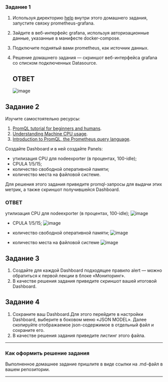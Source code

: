 
### Задание 1

1. Используя директорию [help](./help) внутри этого домашнего задания, запустите связку prometheus-grafana.
1. Зайдите в веб-интерфейс grafana, используя авторизационные данные, указанные в манифесте docker-compose.
1. Подключите поднятый вами prometheus, как источник данных.
1. Решение домашнего задания — скриншот веб-интерфейса grafana со списком подключенных Datasource.

   ## ОТВЕТ
   ![image](https://github.com/goddim/HW_netology_main/assets/132663924/012d0696-62ea-4aeb-9242-7503912f1f79)

## Задание 2

Изучите самостоятельно ресурсы:

1. [PromQL tutorial for beginners and humans](https://valyala.medium.com/promql-tutorial-for-beginners-9ab455142085).
1. [Understanding Machine CPU usage](https://www.robustperception.io/understanding-machine-cpu-usage).
1. [Introduction to PromQL, the Prometheus query language](https://grafana.com/blog/2020/02/04/introduction-to-promql-the-prometheus-query-language/).

Создайте Dashboard и в ней создайте Panels:

- утилизация CPU для nodeexporter (в процентах, 100-idle);
- CPULA 1/5/15;
- количество свободной оперативной памяти;
- количество места на файловой системе.

Для решения этого задания приведите promql-запросы для выдачи этих метрик, а также скриншот получившейся Dashboard.
### ОТВЕТ

 утилизация CPU для nodeexporter (в процентах, 100-idle);
![image](https://github.com/goddim/HW_netology_main/assets/132663924/fad383ab-c129-45c3-a33e-82662263374c)

- CPULA 1/5/15;
![image](https://github.com/goddim/HW_netology_main/assets/132663924/b136c27a-7f12-4f07-8cd7-2e0c29863147)

- количество свободной оперативной памяти;
![image](https://github.com/goddim/HW_netology_main/assets/132663924/64fd5b96-dc22-429a-88b0-8819dcd6390a)

- количество места на файловой системе
  ![image](https://github.com/goddim/HW_netology_main/assets/132663924/ff5dc40d-d03c-4cd3-a6e2-de192a3c06e8)

## Задание 3

1. Создайте для каждой Dashboard подходящее правило alert — можно обратиться к первой лекции в блоке «Мониторинг».
1. В качестве решения задания приведите скриншот вашей итоговой Dashboard.

## Задание 4

1. Сохраните ваш Dashboard.Для этого перейдите в настройки Dashboard, выберите в боковом меню «JSON MODEL». Далее скопируйте отображаемое json-содержимое в отдельный файл и сохраните его.
1. В качестве решения задания приведите листинг этого файла.

---

### Как оформить решение задания

Выполненное домашнее задание пришлите в виде ссылки на .md-файл в вашем репозитории.

---
